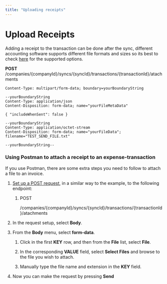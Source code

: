 ```yaml
---
title: "Uploading receipts"
---
```


# Upload Receipts

Adding a receipt to the transaction can be done after the sync, different accounting software supports different file formats and sizes so its best to check [here](https://docs.codat.io/docs/datamodel-accounting-attachments#options-for-pushing-attachments-to-the-accounting-platform) for the supported options.

**POST**
/companies/{companyId}/syncs/{syncId}/transactions/{transactionId}/atachments

```
Content-Type: multipart/form-data; boundary=yourBoundaryString

--yourBoundaryString
Content-Type: application/json
Content-Disposition: form-data; name="yourFileMetaData"

{ "includeWhenSent": false }

--yourBoundaryString
Content-Type: application/octet-stream
Content-Disposition: form-data; name="yourFileData"; filename="TEST_SEND_FILE.txt"

--yourBoundaryString--
```

### Using Postman to attach a receipt to an expense-transaction

If you use Postman, there are some extra steps you need to follow to attach a file to an invoice.

1.  [Set up a POST request](https://docs.codat.io/docs/using-postman-to-call-the-api), in a similar way to the example, to the following endpoint:

    1.  POST

        /companies/{companyId}/syncs/{syncId}/transactions/{transactionId}/atachments

2.  In the request setup, select **Body**.

3.  From the **Body** menu, select **form-data**.

    1.  Click in the first **KEY** row, and then from the **File** list, select **File**.

    2.  In the corresponding **VALUE** field, select **Select Files** and browse to the file you wish to attach.

    3.  Manually type the file name and extension in the **KEY** field.

4.  Now you can make the request by pressing **Send**
